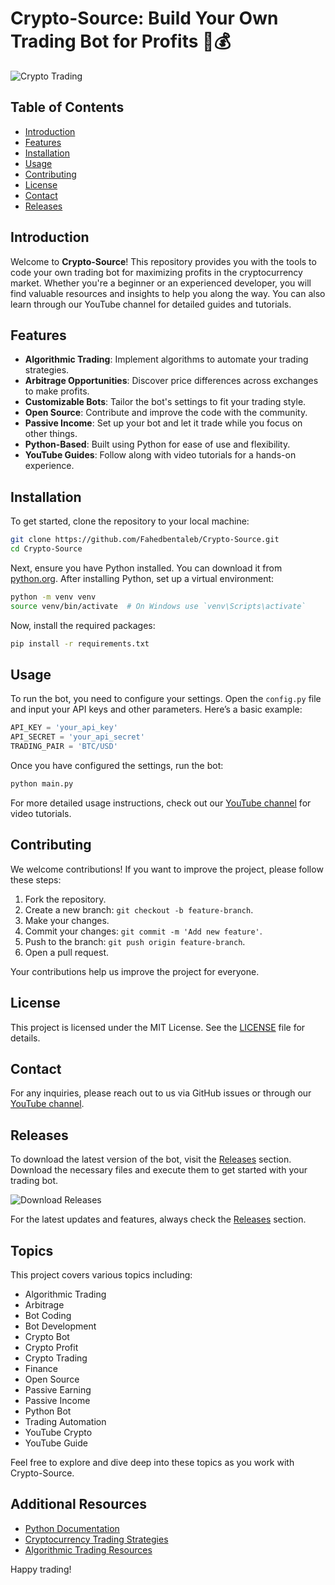 # Crypto-Source: Build Your Own Trading Bot for Profits 🚀💰

![Crypto Trading](https://images.unsplash.com/photo-1581284901762-9c0b5a64d6d4?crop=entropy&cs=tinysrgb&fit=max&fm=jpg&ixid=MnwzNjUyOXwwfDF8c2VhcmNofDF8fGNyeXB0byUyMGJvdHxlbnwwfHx8fDE2MjY4NTg5NDA&ixlib=rb-1.2.1&q=80&w=1080)

## Table of Contents
- [Introduction](#introduction)
- [Features](#features)
- [Installation](#installation)
- [Usage](#usage)
- [Contributing](#contributing)
- [License](#license)
- [Contact](#contact)
- [Releases](#releases)

## Introduction
Welcome to **Crypto-Source**! This repository provides you with the tools to code your own trading bot for maximizing profits in the cryptocurrency market. Whether you're a beginner or an experienced developer, you will find valuable resources and insights to help you along the way. You can also learn through our YouTube channel for detailed guides and tutorials.

## Features
- **Algorithmic Trading**: Implement algorithms to automate your trading strategies.
- **Arbitrage Opportunities**: Discover price differences across exchanges to make profits.
- **Customizable Bots**: Tailor the bot's settings to fit your trading style.
- **Open Source**: Contribute and improve the code with the community.
- **Passive Income**: Set up your bot and let it trade while you focus on other things.
- **Python-Based**: Built using Python for ease of use and flexibility.
- **YouTube Guides**: Follow along with video tutorials for a hands-on experience.

## Installation
To get started, clone the repository to your local machine:

```bash
git clone https://github.com/Fahedbentaleb/Crypto-Source.git
cd Crypto-Source
```

Next, ensure you have Python installed. You can download it from [python.org](https://www.python.org/downloads/). After installing Python, set up a virtual environment:

```bash
python -m venv venv
source venv/bin/activate  # On Windows use `venv\Scripts\activate`
```

Now, install the required packages:

```bash
pip install -r requirements.txt
```

## Usage
To run the bot, you need to configure your settings. Open the `config.py` file and input your API keys and other parameters. Here’s a basic example:

```python
API_KEY = 'your_api_key'
API_SECRET = 'your_api_secret'
TRADING_PAIR = 'BTC/USD'
```

Once you have configured the settings, run the bot:

```bash
python main.py
```

For more detailed usage instructions, check out our [YouTube channel](https://www.youtube.com/channel/UCXXXXXX) for video tutorials.

## Contributing
We welcome contributions! If you want to improve the project, please follow these steps:

1. Fork the repository.
2. Create a new branch: `git checkout -b feature-branch`.
3. Make your changes.
4. Commit your changes: `git commit -m 'Add new feature'`.
5. Push to the branch: `git push origin feature-branch`.
6. Open a pull request.

Your contributions help us improve the project for everyone.

## License
This project is licensed under the MIT License. See the [LICENSE](LICENSE) file for details.

## Contact
For any inquiries, please reach out to us via GitHub issues or through our [YouTube channel](https://www.youtube.com/channel/UCXXXXXX).

## Releases
To download the latest version of the bot, visit the [Releases](https://github.com/Fahedbentaleb/Crypto-Source/releases) section. Download the necessary files and execute them to get started with your trading bot.

![Download Releases](https://img.shields.io/badge/Download%20Releases-Click%20Here-brightgreen)

For the latest updates and features, always check the [Releases](https://github.com/Fahedbentaleb/Crypto-Source/releases) section.

## Topics
This project covers various topics including:
- Algorithmic Trading
- Arbitrage
- Bot Coding
- Bot Development
- Crypto Bot
- Crypto Profit
- Crypto Trading
- Finance
- Open Source
- Passive Earning
- Passive Income
- Python Bot
- Trading Automation
- YouTube Crypto
- YouTube Guide

Feel free to explore and dive deep into these topics as you work with Crypto-Source. 

## Additional Resources
- [Python Documentation](https://docs.python.org/3/)
- [Cryptocurrency Trading Strategies](https://www.investopedia.com/articles/investing/082615/top-5-cryptocurrency-trading-strategies.asp)
- [Algorithmic Trading Resources](https://www.quantinsti.com/blog/algorithmic-trading-resources/)

Happy trading!